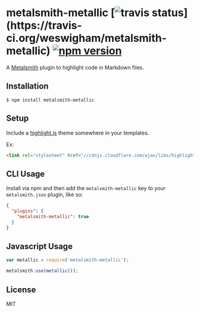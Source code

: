 
# metalsmith-metallic [![travis status]("https://travis-ci.org/weswigham/metalsmith-metallic.svg")](https://travis-ci.org/weswigham/metalsmith-metallic) [![npm version](https://badge.fury.io/js/metalsmith-metallic.svg)](https://www.npmjs.com/package/metalsmith-metallic)

  A [Metalsmith](http://metalsmith.io) plugin to highlight code in Markdown files.

## Installation

    $ npm install metalsmith-metallic
    
## Setup

Include a [highlight.js](http://highlightjs.org/download/) theme somewhere in your templates.

Ex:
```html
<link rel="stylesheet" href="//cdnjs.cloudflare.com/ajax/libs/highlight.js/9.7.0/styles/default.min.css">
```

## CLI Usage

  Install via npm and then add the `metalsmith-metallic` key to your `metalsmith.json` plugin, like so:

```json
{
  "plugins": {
    "metalsmith-metallic": true
  } 
}
```

## Javascript Usage

```js
var metallic = require('metalsmith-metallic');

metalsmith.use(metallic());
```

## License

  MIT
